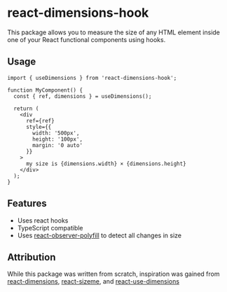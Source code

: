 # react-dimensions-hook

This package allows you to measure the size of any HTML element inside one of your React functional components using hooks.

## Usage

```tsx
import { useDimensions } from 'react-dimensions-hook';

function MyComponent() {
  const { ref, dimensions } = useDimensions();

  return (
    <div
      ref={ref}
      style={{
        width: '500px',
        height: '100px',
        margin: '0 auto'
      }}
    >
      my size is {dimensions.width} × {dimensions.height}
    </div>
  );
}
```

## Features

- Uses react hooks
- TypeScript compatible
- Uses [react-observer-polyfill](https://www.npmjs.com/package/resize-observer-polyfill) to detect all changes in size

## Attribution

While this package was written from scratch, inspiration was gained from [react-dimensions](https://www.npmjs.com/package/react-dimensions), [react-sizeme](https://www.npmjs.com/package/react-sizeme), and [react-use-dimensions](https://www.npmjs.com/package/react-use-dimensions)
